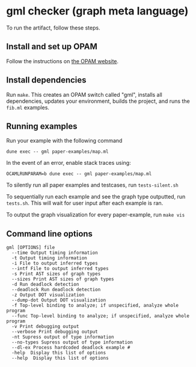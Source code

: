 # gml checker (graph meta language)

To run the artifact, follow these steps.

## Install and set up OPAM

Follow the instructions on [the OPAM website][opam].

## Install dependencies

Run `make`.  This creates an OPAM switch called "gml", installs all
dependencies, updates your environment, builds the project, and runs the
`fib.ml` examples.

## Running examples

Run your example with the following command
```
dune exec -- gml paper-examples/map.ml
```

In the event of an error, enable stack traces using:
```
OCAMLRUNPARAM=b dune exec -- gml paper-examples/map.ml
```

To silently run all paper examples and testcases, run `tests-silent.sh`

To sequentially run each example and see the graph type outputted, run `tests.sh`. This will wait for user input after each example is ran.

To output the graph visualization for every paper-example, run `make vis`

## Command line options

```
gml [OPTIONS] file
  --time Output timing information
  -t Output timing information
  -i File to output inferred types
  --intf File to output inferred types
  -s Print AST sizes of graph types
  --sizes Print AST sizes of graph types
  -d Run deadlock detection
  --deadlock Run deadlock detection
  -z Output DOT visualization
  --dump-dot Output DOT visualization
  -f Top-level binding to analyze; if unspecified, analyze whole program
  --func Top-level binding to analyze; if unspecified, analyze whole program
  -v Print debugging output
  --verbose Print debugging output
  -nt Supress output of type information
  --no-types Supress output of type information
  --dl-ex Process hardcoded deadlock example #
  -help  Display this list of options
  --help  Display this list of options
```

  [opam]: https://opam.ocaml.org/doc/install.html
